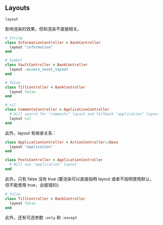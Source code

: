 ## Layouts

`layout`

影响渲染的效果，但和渲染不直接相关。

```ruby
# String
class InformationController < BankController
  layout "information"
end
```

```ruby
# Symbol
class VaultController < BankController
  layout :access_level_layout
end
```

```ruby
# false
class TillController < BankController
  layout false
end
```

```ruby
# nil
class CommentsController < ApplicationController
  # Will search for "comments" layout and fallback "application" layout
  layout nil
end
```

此外，layout 有继承关系：

```ruby
class ApplicationController < ActionController::Base
  layout "application"
end

class PostsController < ApplicationController
  # Will use "application" layout
end
```

此外，只有 false 没有 true (要渲染可以直接指明 layout 或者不指明使用默认，但不能使用 true，会报错的):

```ruby
# false
class TillController < BankController
  layout false
end
```

此外，还有可选参数 `:only` 和 `:except`
